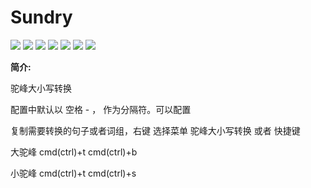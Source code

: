 # Sundry

![](https://img.shields.io/badge/version-1.0.0-brightgreen.svg) ![](https://img.shields.io/github/issues/odinsam/Sundry) ![](https://img.shields.io/github/forks/odinsam/Sundry) ![](https://img.shields.io/github/stars/odinsam/Sundry) ![](https://img.shields.io/badge/platform-typeScript-brightgreen.svg) ![](https://img.shields.io/github/license/odinsam/Sundry) [![](https://img.shields.io/badge/Blog-odinsam.com-blue.svg)](https://odinsam.com)

**简介:**

驼峰大小写转换

配置中默认以 空格 - ， 作为分隔符。可以配置

复制需要转换的句子或者词组，右键 选择菜单 驼峰大小写转换 或者 快捷键

大驼峰 cmd(ctrl)+t cmd(ctrl)+b

小驼峰 cmd(ctrl)+t cmd(ctrl)+s
